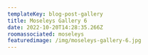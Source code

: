 ```yaml
---
templateKey: blog-post-gallery
title: Moseleys Gallery 6
date: 2022-10-20T14:28:35.266Z
roomassociated: moseleys
featuredimage: /img/moseleys-gallery-6.jpg
---
```

